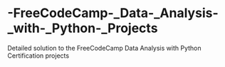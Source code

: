# -FreeCodeCamp-_Data-_Analysis-_with-_Python-_Projects
 Detailed solution to the FreeCodeCamp Data Analysis with Python Certification projects
